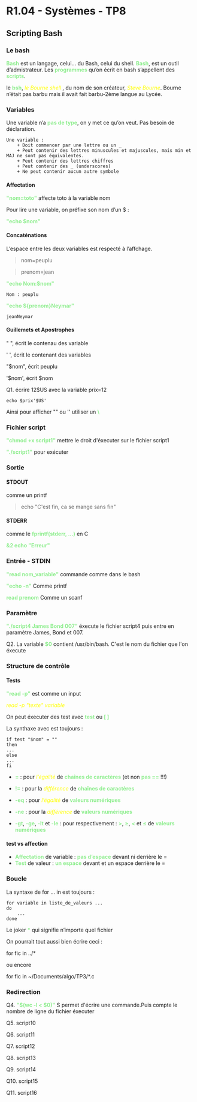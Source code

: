 <style>
    b{
        color : lightgreen;
    }
    i {
        color : yellow;
    }
</style>

# R1.04 - Systèmes - TP8

## Scripting Bash

### Le bash

<b>Bash</b> est un langage, celui... du Bash, celui du shell. <b>Bash</b>, est un outil d’admistrateur. Les <b>programmes</b> qu’on écrit en bash s’appellent des <b>scripts</b>.

le <b>bsh</b>, <i>le Bourne shell</i> , du nom de son créateur, <i>Steve Bourne</i>. Bourne n’était pas barbu mais il avait fait barbu-2ème langue au Lycée.

### Variables

Une variable n’a <b>pas de type</b>, on y met ce qu’on veut. Pas besoin de déclaration.

    Une variable :
        + Doit commencer par une lettre ou un _
        + Peut contenir des lettres minuscules et majuscules, mais min et MAJ ne sont pas équivalentes.
        + Peut contenir des lettres chiffres
        + Peut contenir des _ (underscores)
        + Ne peut contenir aucun autre symbole

#### Affectation

<b>"nom=toto"</b> affecte toto à la variable nom

Pour lire une variable, on préfixe son nom d’un $ :

<b>"echo $nom"</b>

#### Concaténations

L’espace entre les deux variables est respecté à l’affchage.

>nom=peuplu

>prenom=jean

<b>"echo Nom:$nom"</b>

    Nom : peuplu

<b>"echo ${prenom}Neymar"</b>

    jeanNeymar

#### Guillemets et Apostrophes

" ", écrit le contenau des variable

' ', écrit le contenant des variables

"$nom", écrit peuplu

'$nom', écrit $nom

Q1. écrire 12$US avec la variable prix=12

    echo $prix'$US'

Ainsi pour afficher "" ou '' utiliser un <b>\ </b>

### Fichier script

<b>"chmod +x script1"</b> mettre le droit d'éxecuter sur le fichier script1

<b>"./script1"</b> pour exécuter

### Sortie

#### STDOUT

comme un printf
> echo "C'est fin, ca se mange sans fin"

#### STDERR

comme le <b>fprintf(stderr, ...)</b> en C

<b>&2 echo "Erreur"</b>

### Entrée - STDIN

<b>"read nom_variable"</b> commande comme dans le bash

<b>"echo -n"</b> Comme printf

<b>read prenom</b> Comme un scanf

### Paramètre

<b>"./script4 James Bond 007"</b> éxecute le fichier script4 puis entre en paramètre James, Bond et 007.

Q2. La variable <b>$0</b> contient /usr/bin/bash. C'est le nom du fichier que l'on éxecute

### Structure de contrôle

#### Tests

<b>"read -p"</b> est comme un input

<i>read -p "texte" variable</i>

On peut éxecuter des test avec <b>test</b> ou <b>[ ]</b>

La synthaxe avec est toujours :

    if test "$nom" = ""
    then
    ...
    else
    ...
    fi

+ <b>=</b> : pour <i>l’égalité</i> de <b>chaînes de caractères</b> (et non <b>pas ==</b> !!!)

+ <b>!=</b> : pour la <i>différence</i> de <b>chaînes de caractères</b>

+ <b>-eq</b> : pour <i>l’égalité</i> de <b>valeurs numériques</b>

+ <b>-ne</b> : pour la <i>différence</i> de <b>valeurs numériques</b>

+ <b>-gt</b>, <b>-ge</b>, <b>-lt</b> et <b>-le</b> : pour respectivement : <b>></b>, <b>≥</b>, <b><</b> et <b>≤</b> de <b>valeurs numériques</b>

#### test vs affection

+ <b>Affectation</b> de variable : <b>pas d’espace</b> devant ni derrière le =
+ <b>Test</b> de valeur : <b>un espace</b> devant et un espace derrière le =

### Boucle

La syntaxe de for ... in est toujours :

    for variable in liste_de_valeurs ...
    do
        ...
    done

Le joker <b>*</b> qui signifie
n’importe quel fichier

On pourrait tout aussi bien écrire ceci :

for fic in ../*

ou encore

for fic in ~/Documents/algo/TP3/*.c

### Redirection

Q4. <b>"$(wc -l < $0)"</b> S permet d'écrire une commande.Puis compte le nombre de ligne du fichier éxecuter

Q5. script10

Q6. script11

Q7. script12

Q8. script13
 
Q9. script14

Q10. script15

Q11. script16

